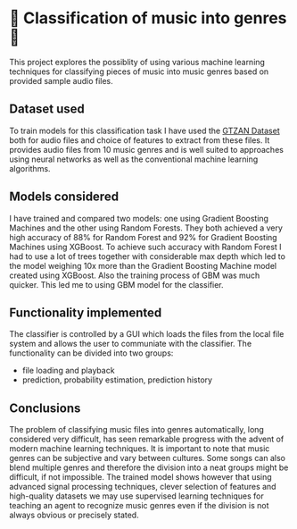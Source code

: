 # 🎵 Classification of music into genres 🎵
This project explores the possiblity of using various machine
learning techniques for classifying pieces of music into music
genres based on provided sample audio files.

## Dataset used
To train models for this classification task I have used the [GTZAN Dataset](https://www.kaggle.com/datasets/andradaolteanu/gtzan-dataset-music-genre-classification) both for audio files and choice of features to extract from these files. It provides audio files from 10 music genres and is well suited to approaches using neural networks as well as the conventional machine learning algorithms.

## Models considered
I have trained and compared two models: one using Gradient Boosting Machines and the other using Random Forests. They both achieved a very high accuracy of 88% for Random Forest and 92% for Gradient Boosting Machines using XGBoost. To achieve such accuracy with Random Forest I had to use a lot of trees together with considerable max depth which led to the model weighing 10x more than the Gradient Boosting Machine model created using XGBoost. Also the training process of GBM was much quicker. This led me to using GBM model for the classifier.

## Functionality implemented
The classifier is controlled by a GUI which loads the files from the local file system and allows the user to communiate with the classifier. The functionality can be divided into two groups:
- file loading and playback
- prediction, probability estimation, prediction history

## Conclusions
The problem of classifying music files into genres automatically, long considered very difficult, has seen remarkable progress with the advent of modern machine learning techniques. It is important to note that music genres can be subjective and vary between cultures. Some songs can also blend multiple genres and therefore the division into a neat groups might be difficult, if not impossible. The trained model shows however that using advanced signal processing techniques, clever selection of features and high-quality datasets we may use supervised learning techniques for teaching an agent to recognize music genres even if the division is not always obvious or precisely stated.
